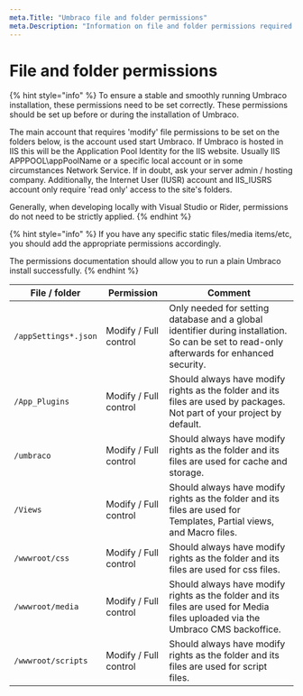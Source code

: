 ```yaml
---
meta.Title: "Umbraco file and folder permissions"
meta.Description: "Information on file and folder permissions required for Umbraco sites"
---
```


# File and folder permissions

{% hint style="info" %}
To ensure a stable and smoothly running Umbraco installation, these permissions need to be set correctly. These permissions should be set up before or during the installation of Umbraco.

The main account that requires 'modify' file permissions to be set on the folders below, is the account used start Umbraco. If Umbraco is hosted in IIS this will be the Application Pool Identity for the IIS website. Usually IIS APPPOOL\appPoolName or a specific local account or in some circumstances Network Service. If in doubt, ask your server admin / hosting company. Additionally, the Internet User (IUSR) account and IIS_IUSRS account only require 'read only' access to the site's folders.

Generally, when developing locally with Visual Studio or Rider, permissions do not need to be strictly applied.
{% endhint %}

{% hint style="info" %}
If you have any specific static files/media items/etc, you should add the appropriate permissions accordingly.

The permissions documentation should allow you to run a plain Umbraco install successfully.
{% endhint %}

|File / folder             |Permission             |Comment                                              |
|--------------------------|-----------------------|-----------------------------------------------------|
|`/appSettings*.json`      |Modify / Full control  |Only needed for setting database and a global identifier during installation. So can be set to read-only afterwards for enhanced security.|
|`/App_Plugins`            |Modify / Full control  |Should always have modify rights as the folder and its files are used by packages. Not part of your project by default.|
|`/umbraco`            |Modify / Full control  |Should always have modify rights as the folder and its files are used for cache and storage.|
|`/Views`            |Modify / Full control  |Should always have modify rights as the folder and its files are used for Templates, Partial views, and Macro files.|
|`/wwwroot/css`            |Modify / Full control  |Should always have modify rights as the folder and its files are used for css files.|
|`/wwwroot/media`            |Modify / Full control  |Should always have modify rights as the folder and its files are used for Media files uploaded via the Umbraco CMS backoffice.|
|`/wwwroot/scripts`            |Modify / Full control  |Should always have modify rights as the folder and its files are used for script files.|
